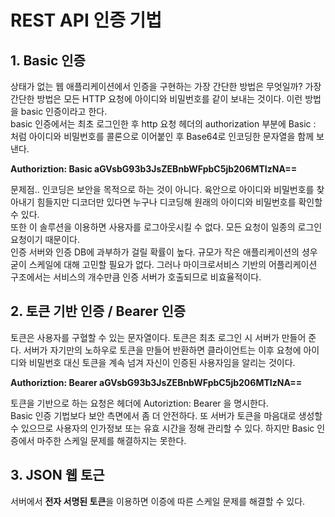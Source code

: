 # REST API 인증 기법

## 1. Basic 인증
상태가 없는 웹 애플리케이션에서 인증을 구현하는 가장 간단한 방법은 무엇일까?
가장 간단한 방법은 모든 HTTP 요청에 아이디와 비밀번호를 같이 보내는 것이다.
이런 방법을 basic 인증이라고 한다.  
basic  인증에서는 최초 로그인한 후 http 요청 헤더의 authorization 부분에
Basic <ID>:<Password> 처럼 아이디와 비밀번호를 콜론으로 이어붙인 후 
Base64로 인코딩한 문자열을 함께 보낸다.


__Authoriztion: Basic aGVsbG93b3JsZEBnbWFpbC5jb206MTIzNA==__  


문제점.. 인코딩은 보안을 목적으로 하는 것이 아니다.
육안으로 아이디와 비밀번호를 찾아내기 힘들지만 디코더만 있다면 누구나 디코딩해 원래의
아이디와 비밀번호를 확인할 수 있다.  
또한 이 솔루션을 이용하면 사용자를 로그아웃시킬 수 없다.
모든 요청이 일종의 로그인 요청이기 때문이다.  
인증 서버와 인증 DB에 과부하가 걸릴 확률이 높다. 
규모가 작은 애플리케이션의 셩우 굳이 스케일에 대해 고민할 필요가 없다.
그러나 마이크로서비스 기반의 어플리케이션 구조에서는 서비스의 개수만큼 인증 서버가 호출되므로
비효율적이다.    


## 2. 토큰 기반 인증 / Bearer 인증
토큰은 사용자를 구혈할 수 있는 문자열이다.
토큰은 최초 로그인 시 서버가 만들어 준다. 서버가 자기만의 노하우로 토큰을 만들어 반환하면
클라이언트는 이후 요청에 아이디와 비밀번호 대신 토큰을 계속 넘겨 자신이 인증된 사용자임을 알리는 것이다.  


__Authoriztion: Bearer aGVsbG93b3JsZEBnbWFpbC5jb206MTIzNA==__ 


토큰을 기반으로 하는 요청은 헤더에 Autoriztion: Bearer <TOKEN>을 명시한다.  
Basic 인증 기법보다 보안 측면에서 좀 더 안전하다.
또 서버가 토큰을 마음대로 생성할 수 있으므로 사용자의 인가정보 또는 유효 시간을 정해 관리할 수 있다. 하지만 Basic 인증에서 마주한 스케일 문제를 해결하지는 못한다.    


## 3. JSON 웹 토근 
서버에서 **전자 서명된 토큰**을 이용하면 이증에 따른 스케일 문제를 해결할 수 있다.
